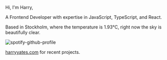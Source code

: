 Hi, I'm Harry,

A Frontend Developer with expertise in JavaScript, TypeScript, and React.

<!-- WEATHER_START -->
Based in Stockholm, where the temperature is 1.93°C, right now the sky is beautifully clear.
<!-- WEATHER_END -->

<p align="left">
  <a>
    <img src="https://spotify-github-profile.vercel.app/api/view?uid=bigbello&cover_image=true&theme=natemoo-re&show_offline=true&background_color=121212&interchange=false&bar_color=53b14f&bar_color_cover=false" alt="spotify-github-profile">
  </a>
</p>

[harryyates.com](https://harryyates.com) for recent projects.
